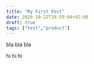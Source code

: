 ```yaml
---
title: "My First Post"
date: 2020-10-22T18:59:04+02:00
draft: true
tags: ["test","product"]
---
```


bla bla bla



hi hi hi